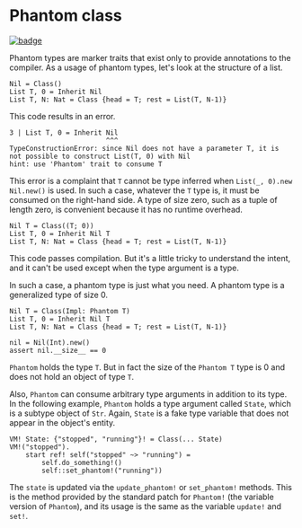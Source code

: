 # Phantom class

[![badge](https://img.shields.io/endpoint.svg?url=https%3A%2F%2Fgezf7g7pd5.execute-api.ap-northeast-1.amazonaws.com%2Fdefault%2Fsource_up_to_date%3Fowner%3Derg-lang%26repos%3Derg%26ref%3Dmain%26path%3Ddoc/EN/syntax/type/advanced/phantom.md%26commit_hash%3D417bfcea08ed0e09f715f5d272842510fca8f6dd)](https://gezf7g7pd5.execute-api.ap-northeast-1.amazonaws.com/default/source_up_to_date?owner=erg-lang&repos=erg&ref=main&path=doc/EN/syntax/type/advanced/phantom.md&commit_hash=417bfcea08ed0e09f715f5d272842510fca8f6dd)

Phantom types are marker traits that exist only to provide annotations to the compiler.
As a usage of phantom types, let's look at the structure of a list.

```erg
Nil = Class()
List T, 0 = Inherit Nil
List T, N: Nat = Class {head = T; rest = List(T, N-1)}
```

This code results in an error.

```erg
3 | List T, 0 = Inherit Nil
                        ^^^
TypeConstructionError: since Nil does not have a parameter T, it is not possible to construct List(T, 0) with Nil
hint: use 'Phantom' trait to consume T
```

This error is a complaint that `T` cannot be type inferred when `List(_, 0).new Nil.new()` is used.
In such a case, whatever the `T` type is, it must be consumed on the right-hand side. A type of size zero, such as a tuple of length zero, is convenient because it has no runtime overhead.

```erg
Nil T = Class((T; 0))
List T, 0 = Inherit Nil T
List T, N: Nat = Class {head = T; rest = List(T, N-1)}
```

This code passes compilation. But it's a little tricky to understand the intent, and it can't be used except when the type argument is a type.

In such a case, a phantom type is just what you need. A phantom type is a generalized type of size 0.

```erg
Nil T = Class(Impl: Phantom T)
List T, 0 = Inherit Nil T
List T, N: Nat = Class {head = T; rest = List(T, N-1)}

nil = Nil(Int).new()
assert nil.__size__ == 0
```

`Phantom` holds the type `T`. But in fact the size of the `Phantom T` type is 0 and does not hold an object of type `T`.

Also, `Phantom` can consume arbitrary type arguments in addition to its type. In the following example, `Phantom` holds a type argument called `State`, which is a subtype object of `Str`.
Again, `State` is a fake type variable that does not appear in the object's entity.

```erg
VM! State: {"stopped", "running"}! = Class(... State)
VM!("stopped").
    start ref! self("stopped" ~> "running") =
        self.do_something!()
        self::set_phantom!("running"))
```

The `state` is updated via the `update_phantom!` or `set_phantom!` methods.
This is the method provided by the standard patch for `Phantom!` (the variable version of `Phantom`), and its usage is the same as the variable `update!` and `set!`.
